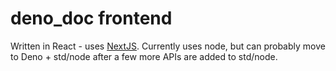 # deno_doc frontend

Written in React - uses [NextJS](https://nextjs.org). Currently uses node, but can probably move to Deno + std/node after a few more APIs are added to std/node.

